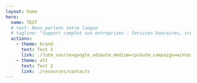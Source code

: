 ```yaml
---
layout: home
hero:
  name: TEST
  # text: Nous parlons votre langue
  # tagline: "Support complet aux entreprises : Services bancaires, création d'entreprise, visas. Aucun frais initial – paiement uniquement après approbation."
  actions:
    - theme: brand
      text: Test 1
      link: ./?utm_source=google_ads&utm_medium=cpc&utm_campaign=winter_2025
    - theme: alt
      text: Test 2
      link: ./resources/contacts
---
```

